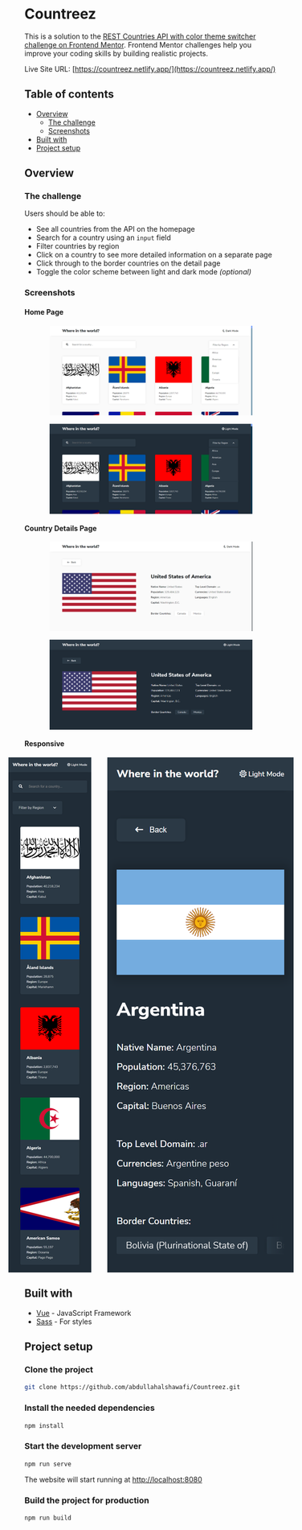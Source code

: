 # Countreez

This is a solution to the [REST Countries API with color theme switcher challenge on Frontend Mentor](https://www.frontendmentor.io/challenges/rest-countries-api-with-color-theme-switcher-5cacc469fec04111f7b848ca). Frontend Mentor challenges help you improve your coding skills by building realistic projects.

Live Site URL: [https://countreez.netlify.app/](https://countreez.netlify.app/)

## Table of contents

- [Overview](#overview)
  - [The challenge](#the-challenge)
  - [Screenshots](#screenshots)
- [Built with](#built-with)
- [Project setup](#project-setup)

## Overview

### The challenge

Users should be able to:

- See all countries from the API on the homepage
- Search for a country using an `input` field
- Filter countries by region
- Click on a country to see more detailed information on a separate page
- Click through to the border countries on the detail page
- Toggle the color scheme between light and dark mode *(optional)*

### Screenshots

#### Home Page

<div style="display: flex; flex-direction: column; align-items: center">
  <img src="./screenshots/light-home.png" alt="Light Home Page" style="width: 80%" />
  <br />
  <img src="./screenshots/dark-home.png" alt="Dark Home Page" style="width: 80%" />
</div>

#### Country Details Page

<div style="display: flex; flex-direction: column; align-items: center">
  <img src="./screenshots/light-details.png" alt="Light Details Page" style="width: 80%" />
  <br />
  <img src="./screenshots/dark-details.png" alt="Dark Details Page" style="width: 80%" />
</div>

#### Responsive

<div style="display: flex; align-items: flex-start; justify-content: center">
  <img src="./screenshots/mobile-home.png" alt="Mobile Home Page" />&nbsp;&nbsp;&nbsp;&nbsp;&nbsp;&nbsp;&nbsp;&nbsp;
  <img src="./screenshots/mobile-details.png" alt="Mobile Details Page" />
</div>

## Built with

- [Vue](https://vuejs.org/) - JavaScript Framework
- [Sass](https://sass-lang.com/) - For styles

## Project setup

### Clone the project

```bash
git clone https://github.com/abdullahalshawafi/Countreez.git
```

### Install the needed dependencies

```bash
npm install
```

### Start the development server

```bash
npm run serve
```

The website will start running at [http://localhost:8080](http://localhost:8080)

### Build the project for production

```bash
npm run build
```
